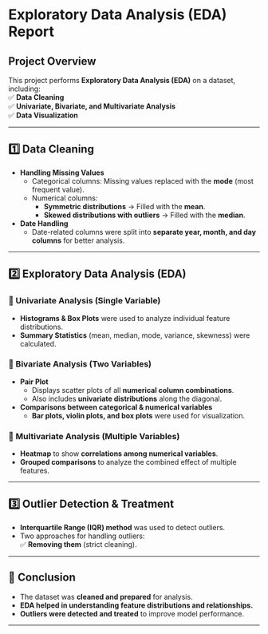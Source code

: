 # **Exploratory Data Analysis (EDA) Report**  

## **Project Overview**  
This project performs **Exploratory Data Analysis (EDA)** on a dataset, including:  
✅ **Data Cleaning**  
✅ **Univariate, Bivariate, and Multivariate Analysis**  
✅ **Data Visualization**  

---

## **1️⃣ Data Cleaning**  
- **Handling Missing Values**  
  - Categorical columns: Missing values replaced with the **mode** (most frequent value).  
  - Numerical columns:  
    - **Symmetric distributions** → Filled with the **mean**.  
    - **Skewed distributions with outliers** → Filled with the **median**.  
- **Date Handling**  
  - Date-related columns were split into **separate year, month, and day columns** for better analysis.  

---

## **2️⃣ Exploratory Data Analysis (EDA)**  

### **🔹 Univariate Analysis** (Single Variable)  
- **Histograms & Box Plots** were used to analyze individual feature distributions.  
- **Summary Statistics** (mean, median, mode, variance, skewness) were calculated.  

### **🔹 Bivariate Analysis** (Two Variables)  
- **Pair Plot**  
  - Displays scatter plots of all **numerical column combinations**.  
  - Also includes **univariate distributions** along the diagonal.  
- **Comparisons between categorical & numerical variables**  
  - **Bar plots, violin plots, and box plots** were used for visualization.  

### **🔹 Multivariate Analysis** (Multiple Variables)  
- **Heatmap** to show **correlations among numerical variables**.  
- **Grouped comparisons** to analyze the combined effect of multiple features.  

---

## **3️⃣ Outlier Detection & Treatment**  
- **Interquartile Range (IQR) method** was used to detect outliers.  
- Two approaches for handling outliers:  
  ✅ **Removing them** (strict cleaning).  

---

## **🔹 Conclusion**  
- The dataset was **cleaned and prepared** for analysis.  
- **EDA helped in understanding feature distributions and relationships.**  
- **Outliers were detected and treated** to improve model performance.  

---